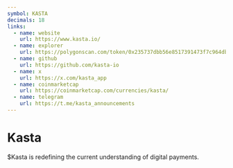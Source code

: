 ```yaml
---
symbol: KASTA
decimals: 18
links:
  - name: website
    url: https://www.kasta.io/
  - name: explorer
    url: https://polygonscan.com/token/0x235737dbb56e8517391473f7c964db31fa6ef280
  - name: github
    url: https://github.com/kasta-io
  - name: x
    url: https://x.com/kasta_app
  - name: coinmarketcap
    url: https://coinmarketcap.com/currencies/kasta/
  - name: telegram
    url: https://t.me/kasta_announcements
---
```


# Kasta

$Kasta is redefining the current understanding of digital payments.
